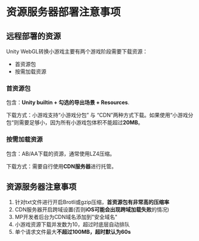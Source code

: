 # 资源服务器部署注意事项

## 远程部署的资源
Unity WebGL转换小游戏主要有两个游戏阶段需要下载资源：
- 首资源包
- 按需加载资源

### 首资源包
包含：**Unity builtin + 勾选的导出场景 + Resources**.

下载方式：小游戏支持“小游戏分包” 与 “CDN”两种方式下载。如果使用“小游戏分包“则需要足够小，因为所有小游戏包体积不能超过**20MB**。

### 按需加载资源
包含：AB/AA下载的资源，通常使用LZ4压缩。

下载方式：需要自行使用**CDN服务器**进行托管。

## 资源服务器注意事项
1. 针对txt文件进行开启Brotli或gzip压缩，**首资源包有非常高的压缩率**
2. CDN服务器开启跨域设置(否则**iOS可能会出现跨域加载失败**的情况)
3. MP开发者后台为CDN域名添加到"安全域名"
4. 小游戏资源下载并发数为10，超过时底层自动排队
5. 单个请求文件最大**不超过100MB，超时默认为60s**
